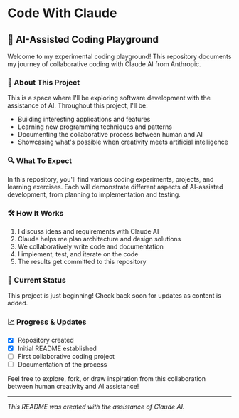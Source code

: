 # Code With Claude

## 🚀 AI-Assisted Coding Playground

Welcome to my experimental coding playground! This repository documents my journey of collaborative coding with Claude AI from Anthropic.

### 📝 About This Project

This is a space where I'll be exploring software development with the assistance of AI. Throughout this project, I'll be:

- Building interesting applications and features
- Learning new programming techniques and patterns
- Documenting the collaborative process between human and AI
- Showcasing what's possible when creativity meets artificial intelligence

### 🔍 What To Expect

In this repository, you'll find various coding experiments, projects, and learning exercises. Each will demonstrate different aspects of AI-assisted development, from planning to implementation and testing.

### 🛠️ How It Works

1. I discuss ideas and requirements with Claude AI
2. Claude helps me plan architecture and design solutions
3. We collaboratively write code and documentation
4. I implement, test, and iterate on the code
5. The results get committed to this repository

### 🌱 Current Status

This project is just beginning! Check back soon for updates as content is added.

### 📈 Progress & Updates

- [x] Repository created
- [x] Initial README established
- [ ] First collaborative coding project
- [ ] Documentation of the process

Feel free to explore, fork, or draw inspiration from this collaboration between human creativity and AI assistance!

---

*This README was created with the assistance of Claude AI.*